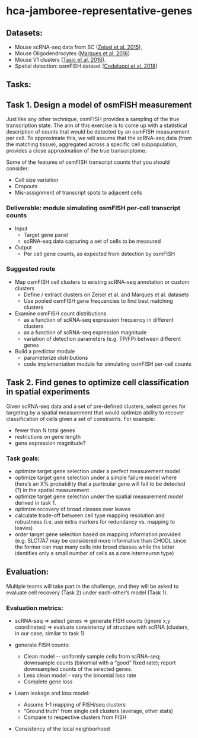 # hca-jamboree-representative-genes

## Datasets: 
- Mouse scRNA-seq data from SC ([Zeisel et al. 2015](http://science.sciencemag.org/content/early/2015/02/18/science.aaa1934)), 
- Mouse Oligodendrocytes ([Marques et al. 2016](http://science.sciencemag.org/content/352/6291/1326)) 
- Mouse V1 clusters ([Tasic et al. 2016](https://www.nature.com/articles/nn.4216)). 
- Spatial detection: osmFISH dataset ([Codeluppi et al. 2018](https://www.biorxiv.org/content/early/2018/03/04/276097))
 
## Tasks:

## Task 1. Design a model of osmFISH measurement 
Just like any other technique, osmFISH provides a sampling of the true transcription state. The aim of this exercise is to come up with a statistical description of counts that would be detected by an osmFISH measurement per cell. To approximate this, we will assume that the scRNA-seq data (from the matching tissue), aggregated across a specific cell subpopulation, provides a close approximation of the true transcriptome. 

Some of the features of osmFISH transcript counts that you should consider:
* Cell size variation
* Dropouts
* Mis-assignment of transcript spots to adjacent cells

### Deliverable: module simulating osmFISH per-cell transcript counts
* Input 
   * Target gene panel
   * scRNA-seq data capturing a set of cells to be measured
* Output
   * Per cell gene counts, as expected from detection by osmFISH 

### Suggested route
* Map osmFISH cell clusters to existing  scRNA-seq annotation or custom clusters
   * Define / extract clusters on Zeisel et al. and Marques et al. datasets
   * Use pooled osmFISH gene frequencies to find best matching clusters
* Examine osmFISH count distributions
   * as a function of scRNA-seq expression frequency in different clusters
   * as a function of scRNA-seq expression magnitude
   * variation of detection parameters (e.g. TP/FP) between different genes
* Build a predictor module
   * parameterize distributions
   * code implementation module for simulating osmFISH per-cell counts

 
## Task 2. Find genes to optimize cell classification in spatial experiments

Given scRNA-seq data and a set of pre-defined clusters, select genes for targeting by a spatial measurement that would optimize ability to recover classification of cells given a set of constraints. For example: 

- fewer than N total genes 
- restrictions on gene length 
- gene expression magnitude? 

### Task goals:

- optimize target gene selection under a perfect measurement model
- optimize target gene selection under a simple failure model where there’s an X% probability that a particular gene will fail to be detected (?) in the spatial measurement. 
- optimize target gene selection under the spatial measurement model derived in task 1.
- optimize recovery of broad classes over leaves
- calculate trade-off between cell type mapping resolution and robustness (i.e. use extra markers for redundancy vs. mapping to leaves)
- order target gene selection based on mapping information provided (e.g. SLC17A7 may be considered more informative than CHODL since the former can map many cells into broad classes while the latter identifies only a small number of cells as a rare interneuron type)

## Evaluation:

Multiple teams will take part in the challenge, and they will be asked to evaluate cell recovery (Task 2) under each-other’s model (Task 1).

### Evaluation metrics:

- scRNA-seq => select genes ⇒ generate FISH counts (ignore x,y coordinates) ⇒ evaluate consistency of structure with scRNA (clusters, in our case; similar to task 1)

- generate FISH counts:
  - Clean model -- uniformly sample cells from scRNA-seq; downsample counts (binomial with a “good” fixed rate); report downsampled counts of the selected genes.
  - Less clean model - vary the binomial loss rate
  - Complete gene loss
- Learn leakage and loss model:
  - Assume 1-1 mapping of FISH/seq clusters
  - “Ground truth” from single cell clusters (average, other stats)
  - Compare to respective clusters from FISH
- Consistency of the local neighborhood

